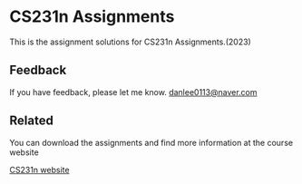 
# CS231n Assignments

This is the assignment solutions for CS231n Assignments.(2023)





## Feedback

If you have feedback, please let me know. danlee0113@naver.com


## Related

You can download the assignments and find more information at the course website

[CS231n website](https://cs231n.github.io/)



